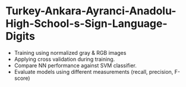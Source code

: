 # Turkey-Ankara-Ayranci-Anadolu-High-School-s-Sign-Language-Digits

- Training using normalized gray & RGB images
- Applying cross validation during training.
- Compare NN performance against SVM classifier.
- Evaluate models using different measurements (recall, precision, F-score)
